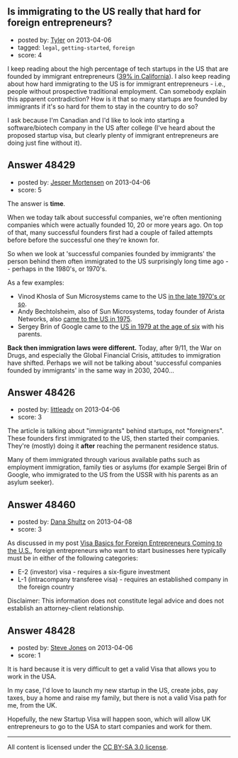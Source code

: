 ## Is immigrating to the US really that hard for foreign entrepreneurs?

- posted by: [Tyler](https://stackexchange.com/users/-1/25777-tyler) on 2013-04-06
- tagged: `legal`, `getting-started`, `foreign`
- score: 4

I keep reading about the high percentage of tech startups in the US that are founded by immigrant entrepreneurs ([39% in California][1]). I also keep reading about how hard immigrating to the US is for immigrant entrepreneurs - i.e., people without prospective traditional employment. Can somebody explain this apparent contradiction? How is it that so many startups are founded by immigrants if it's so hard for them to stay in the country to do so?

I ask because I'm Canadian and I'd like to look into starting a software/biotech company in the US after college (I've heard about the proposed startup visa, but clearly plenty of immigrant entrepreneurs are doing just fine without it).


  [1]: http://usatoday30.usatoday.com/tech/news/2007-01-04-immigrant-start-ups_x.htm


## Answer 48429

- posted by: [Jesper Mortensen](https://stackexchange.com/users/-1/1261-jesper-mortensen) on 2013-04-06
- score: 5

<p>The answer is <strong>time</strong>.</p>

<p>When we today talk about successful companies, we're often mentioning companies which were actually founded 10, 20 or more years ago. On top of that, many successful founders first had a couple of failed attempts before before the successful one they're known for.</p>

<p>So when we look at 'successful companies founded by immigrants' the person behind them often immigrated to the US surprisingly long time ago -- perhaps in the 1980's, or 1970's.</p>

<p>As a few examples:</p>

<ul>
<li>Vinod Khosla of Sun Microsystems came to the US <a href="http://en.wikipedia.org/wiki/Vinod_Khosla#Early_life_and_education">in the late 1970's or so</a>.</li>
<li>Andy Bechtolsheim, also of Sun Microsystems, today founder of Arista Networks, also <a href="http://en.wikipedia.org/wiki/Andreas_Bechtolsheim">came to the US in 1975</a>.</li>
<li>Sergey Brin of Google came to the <a href="http://en.wikipedia.org/wiki/Sergey_Brin#Childhood_in_the_Soviet_Union">US in 1979 at the age of six</a> with his parents.</li>
</ul>

<p><strong>Back then immigration laws were different.</strong> Today, after 9/11, the War on Drugs, and especially the Global Financial Crisis, attitudes to immigration have shifted. Perhaps we will not be talking about 'successful companies founded by immigrants' in the same way in 2030, 2040...</p>



## Answer 48426

- posted by: [littleadv](https://stackexchange.com/users/-1/13808-littleadv) on 2013-04-06
- score: 3

The article is talking about "immigrants" behind startups, not "foreigners". These founders first immigrated to the US, then started their companies. They're (mostly) doing it **after** reaching the permanent residence status.

Many of them immigrated through various available paths such as employment immigration, family ties or asylums (for example Sergei Brin of Google, who immigrated to the US from the USSR with his parents as an asylum seeker).


## Answer 48460

- posted by: [Dana Shultz](https://stackexchange.com/users/-1/1841-dana-shultz) on 2013-04-08
- score: 3

<p>As discussed in my post <a href="http://danashultz.com/blog/2009/12/24/visa-basics-for-foreign-entrepreneurs-coming-to-the-u-s/" rel="nofollow">Visa Basics for Foreign Entrepreneurs Coming to the U.S.</a>, foreign entrepreneurs who want to start businesses here typically must be in either of the following categories:</p>

<ul>
<li>E-2 (investor) visa - requires a six-figure investment</li>
<li>L-1 (intracompany transferee visa) - requires an established company in the foreign country</li>
</ul>

<p>Disclaimer: This information does not constitute legal advice and does not establish an attorney-client relationship.</p>



## Answer 48428

- posted by: [Steve Jones](https://stackexchange.com/users/-1/12985-steve-jones) on 2013-04-06
- score: 1

It is hard because it is very difficult to get a valid Visa that allows you to work in the USA.

In my case, I'd love to launch my new startup in the US, create jobs, pay taxes, buy a home and raise my family, but there is not a valid Visa path for me, from the UK.

Hopefully, the new Startup Visa will happen soon, which will allow UK entrepreneurs to go to the USA to start companies and work for them.



---

All content is licensed under the [CC BY-SA 3.0 license](https://creativecommons.org/licenses/by-sa/3.0/).
